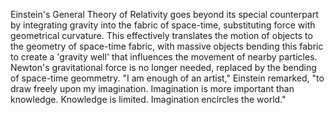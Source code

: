 
Einstein's General Theory of Relativity goes beyond its special counterpart by integrating gravity into the fabric of space-time, substituting force with geometrical curvature. This effectively translates the motion of objects to the geometry of space-time fabric, with massive objects bending this fabric to create a 'gravity well' that influences the movement of nearby particles. Newton's gravitational force is no longer needed, replaced by the bending of space-time geommetry. "I am enough of an artist," Einstein remarked, "to draw freely upon my imagination. Imagination is more important than knowledge. Knowledge is limited. Imagination encircles the world."

